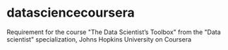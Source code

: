 datasciencecoursera
===================

Requirement for the course "The Data Scientist’s Toolbox" from the "Data scientist" specialization, Johns Hopkins University on Coursera
